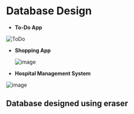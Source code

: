 # Database Design 

- **To-Do App**
  
![ToDo](https://github.com/user-attachments/assets/b022262a-62d0-4104-b630-3cec6725cb00)

- **Shopping App**
  
  ![image](https://github.com/user-attachments/assets/c178cd4e-8d55-48d4-80ec-892c2d57ab11)

- **Hospital Management System**

![image](https://github.com/user-attachments/assets/9bd61c8e-4fa8-4201-b1bb-e94f7f698ee1)

## Database designed using eraser
